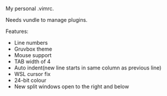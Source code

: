 My personal .vimrc.

Needs vundle to manage plugins.

Features:
  * Line numbers
  * Gruvbox theme
  * Mouse support
  * TAB width of 4
  * Auto indent(new line starts in same column as previous line)
  * WSL cursor fix
  * 24-bit colour
  * New split windows open to the right and below
